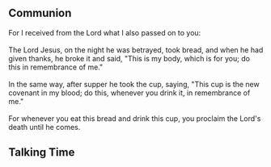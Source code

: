 ## Communion

For I received from the Lord what I also passed on to you:<br><br>
The Lord Jesus, on the night he was betrayed, took bread, and when he had given thanks, he broke it and said, "This is my body, which is for you; do this in remembrance of me."<br><br>
In the same way, after supper he took the cup, saying, "This cup is the new covenant in my blood; do this, whenever you drink it, in remembrance of me."<br><br>
For whenever you eat this bread and drink this cup, you proclaim the Lord's death until he comes.

## Talking Time

